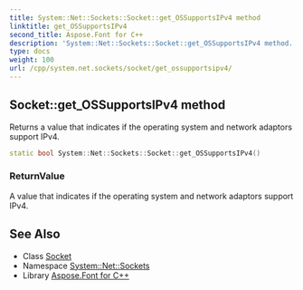 ```yaml
---
title: System::Net::Sockets::Socket::get_OSSupportsIPv4 method
linktitle: get_OSSupportsIPv4
second_title: Aspose.Font for C++
description: 'System::Net::Sockets::Socket::get_OSSupportsIPv4 method. Returns a value that indicates if the operating system and network adaptors support IPv4 in C++.'
type: docs
weight: 100
url: /cpp/system.net.sockets/socket/get_ossupportsipv4/
---
```

## Socket::get_OSSupportsIPv4 method


Returns a value that indicates if the operating system and network adaptors support IPv4.

```cpp
static bool System::Net::Sockets::Socket::get_OSSupportsIPv4()
```


### ReturnValue

A value that indicates if the operating system and network adaptors support IPv4.

## See Also

* Class [Socket](../)
* Namespace [System::Net::Sockets](../../)
* Library [Aspose.Font for C++](../../../)

